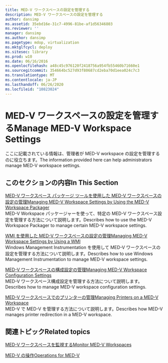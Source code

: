 ```yaml
---
title: MED-V ワークスペースの設定を管理する
description: MED-V ワークスペースの設定を管理する
author: dansimp
ms.assetid: 35ebd16e-31c7-4996-81be-af1d56346803
ms.reviewer: ''
manager: dansimp
ms.author: dansimp
ms.pagetype: mdop, virtualization
ms.mktglfcycl: deploy
ms.sitesec: library
ms.prod: w10
ms.date: 06/16/2016
ms.openlocfilehash: a48c45c976120f2418756a954fb55460b71660e1
ms.sourcegitcommit: 354664bc527d93f80687cd2eba70d1eea024c7c3
ms.translationtype: MT
ms.contentlocale: ja-JP
ms.lasthandoff: 06/26/2020
ms.locfileid: "10823024"
---
```

# <span data-ttu-id="08ff3-103">MED-V ワークスペースの設定を管理する</span><span class="sxs-lookup"><span data-stu-id="08ff3-103">Manage MED-V Workspace Settings</span></span>


<span data-ttu-id="08ff3-104">ここに記載されている情報は、管理者が MED-V workspace の設定を管理するのに役立ちます。</span><span class="sxs-lookup"><span data-stu-id="08ff3-104">The information provided here can help administrators manage MED-V workspace settings.</span></span>

## <span data-ttu-id="08ff3-105">このセクションの内容</span><span class="sxs-lookup"><span data-stu-id="08ff3-105">In This Section</span></span>


<a href="" id="managing-med-v-workspace-settings-by-using-the-med-v-workspace-packager"></a>[<span data-ttu-id="08ff3-106">MED-V ワークスペース パッケージ ツールを使用した MED-V ワークスペースの設定の管理</span><span class="sxs-lookup"><span data-stu-id="08ff3-106">Managing MED-V Workspace Settings by Using the MED-V Workspace Packager</span></span>](managing-med-v-workspace-settings-by-using-the-med-v-workspace-packager.md)  
<span data-ttu-id="08ff3-107">MED-V Workspace パッケージャーを使って、特定の MED-V ワークスペース設定を管理する方法について説明します。</span><span class="sxs-lookup"><span data-stu-id="08ff3-107">Describes how to use the MED-V Workspace Packager to manage certain MED-V workspace settings.</span></span>

<a href="" id="managing-med-v-workspace-settings-by-using-a-wmi"></a>[<span data-ttu-id="08ff3-108">WMI を使用した MED-V ワークスペースの設定の管理</span><span class="sxs-lookup"><span data-stu-id="08ff3-108">Managing MED-V Workspace Settings by Using a WMI</span></span>](managing-med-v-workspace-settings-by-using-a-wmi.md)  
<span data-ttu-id="08ff3-109">Windows Management Instrumentation を使用して MED-V ワークスペースの設定を管理する方法について説明します。</span><span class="sxs-lookup"><span data-stu-id="08ff3-109">Describes how to use Windows Management Instrumentation to manage MED-V workspace settings.</span></span>

<a href="" id="managing-med-v-workspace-configuration-settings"></a>[<span data-ttu-id="08ff3-110">MED-V ワークスペースの構成設定の管理</span><span class="sxs-lookup"><span data-stu-id="08ff3-110">Managing MED-V Workspace Configuration Settings</span></span>](managing-med-v-workspace-configuration-settings.md)  
<span data-ttu-id="08ff3-111">MED-V ワークスペース構成設定を管理する方法について説明します。</span><span class="sxs-lookup"><span data-stu-id="08ff3-111">Describes how to manage MED-V workspace configuration settings.</span></span>

<a href="" id="managing-printers-on-a-med-v-workspace"></a>[<span data-ttu-id="08ff3-112">MED-V ワークスペースでのプリンターの管理</span><span class="sxs-lookup"><span data-stu-id="08ff3-112">Managing Printers on a MED-V Workspace</span></span>](managing-printers-on-a-med-v-workspace.md)  
<span data-ttu-id="08ff3-113">MED-V で MED-V を管理する方法について説明します。</span><span class="sxs-lookup"><span data-stu-id="08ff3-113">Describes how MED-V manages printer redirection in a MED-V workspace.</span></span>

## <span data-ttu-id="08ff3-114">関連トピック</span><span class="sxs-lookup"><span data-stu-id="08ff3-114">Related topics</span></span>


[<span data-ttu-id="08ff3-115">MED-V ワークスペースを監視する</span><span class="sxs-lookup"><span data-stu-id="08ff3-115">Monitor MED-V Workspaces</span></span>](monitor-med-v-workspaces.md)

[<span data-ttu-id="08ff3-116">MED-V の操作</span><span class="sxs-lookup"><span data-stu-id="08ff3-116">Operations for MED-V</span></span>](operations-for-med-v.md)

 

 





